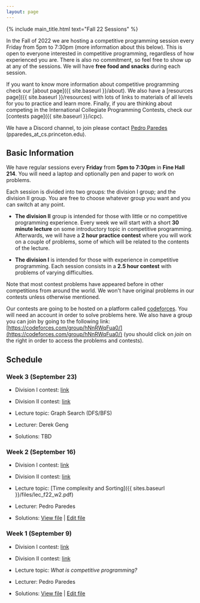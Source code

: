 ```yaml
---
layout: page
---
```


{% include main_title.html text="Fall 22 Sessions" %}

In the Fall of 2022 we are hosting a competitive programming session
every Friday from 5pm to 7:30pm (more information about this
below). This is open to everyone interested in competitive
programming, regardless of how experienced you are. There is also no
commitment, so feel free to show up at any of the sessions. We will
have **free food and snacks** during each session.

If you want to know more information about competitive programming
check our [about page]({{ site.baseurl }}/about). We also have a
[resources page]({{ site.baseurl }}/resources) with lots of links to
materials of all levels for you to practice and learn more. Finally,
if you are thinking about competing in the International Collegiate
Programming Contests, check our [contests page]({{ site.baseurl
}}/icpc).

We have a <i class="bi bi-discord"></i> Discord channel, to join please
contact [Pedro Paredes](https://www.cs.princeton.edu/~pparedes/)
(pparedes_at_cs.princeton.edu).

## Basic Information

We have regular sessions every **Friday** from **5pm to 7:30pm** in **Fine
Hall 214**. You will need a laptop and optionally pen and paper to
work on problems.

Each session is divided into two groups: the division I group; and the
division II group. You are free to choose whatever group you want and
you can switch at any point.

 * **The division II** group is intended for those with little or no
   competitive programming experience. Every week we will start with a
   short **30 minute lecture** on some introductory topic in competitive
   programming. Afterwards, we will have a **2 hour practice contest**
   where you will work on a couple of problems, some of which will be
   related to the contents of the lecture.

 * **The division I** is intended for those with experience in
     competitive programming. Each session consists in a **2.5 hour
     contest** with problems of varying difficulties.

Note that most contest problems have appeared before in other
competitions from around the world. We won't have original problems in
our contests unless otherwise mentioned.

Our contests are going to be hosted on a platform called
[codeforces](https://codeforces.com/). You will need an account in
order to solve problems here. We also have a group you can join by
going to the following link:
[https://codeforces.com/group/hNnRWqFua0/](https://codeforces.com/group/hNnRWqFua0/)
(you should click on *join* on the right in order to access the
problems and contests).

## Schedule

### Week 3 (September 23)

 * Division I contest: [link](https://codeforces.com/group/hNnRWqFua0/contest/400171)
 
 * Division II contest: [link](https://codeforces.com/group/hNnRWqFua0/contest/400170)

 * Lecture topic: Graph Search (DFS/BFS)

 * Lecturer: Derek Geng
 
 * Solutions: TBD

### Week 2 (September 16)

 * Division I contest: [link](https://codeforces.com/group/hNnRWqFua0/contest/399159)
 
 * Division II contest: [link](https://codeforces.com/group/hNnRWqFua0/contest/399158)

 * Lecture topic: [Time complexity and Sorting]({{ sites.baseurl }}/files/lec_f22_w2.pdf)

 * Lecturer: Pedro Paredes
 
 * Solutions: [View file](https://docs.google.com/document/d/e/2PACX-1vTlqZoj9116B1NGOiLAzpdcOH8N59gNoazDCMBlFXkYPR9TrLLXUy7qHo_1tDmzIJd8YYb8jFxL59um/pub) \| [Edit file](https://docs.google.com/document/d/1y8C2uDLbpgxhU-zBsZfnb3QC39Y6ccXLXPOLB0mrIjI/edit?usp=sharing)

### Week 1 (September 9)

 * Division I contest: [link](https://codeforces.com/group/hNnRWqFua0/contest/398008)
 
 * Division II contest: [link](https://codeforces.com/group/hNnRWqFua0/contest/398006)

 * Lecture topic: *What is competitive programming?*

 * Lecturer: Pedro Paredes
 
 * Solutions: [View file](https://docs.google.com/document/d/e/2PACX-1vQTFWBUw-xIXtxs5OF8QOG5CJu6Nk8TwL9IMwpmA-5MvUMknTx8oGf5LaKpaLcjsaVk1-MYKjlAgDn8/pub) \| [Edit file](https://docs.google.com/document/d/1Ff0xmeh6JB7lo1MS07wR8I4a0B-7QUZYT2H2pl8gcMk/edit?usp=sharing)
